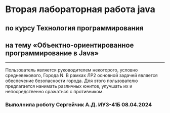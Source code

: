 # Вторая лабораторная работа java
## по курсу Технология программирования
## на тему «Объектно-ориентированное программирование в Java»
***
Пользователь является руководителем некоторого, условно
средневекового, Города N. В рамках ЛР2 основной задачей является
обеспечение безопасности города. Для этого пользователю предлагается
нанимать различных юнитов, улучшать их и непосредственно сражаться с
противником.
### Выполнила роботу Сергейчик А.Д. ИУ3-41Б 08.04.2024
